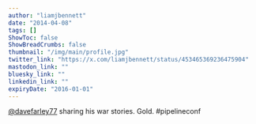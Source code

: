```yaml
---
author: "liamjbennett"
date: "2014-04-08"
tags: []
ShowToc: false
ShowBreadCrumbs: false
thumbnail: "/img/main/profile.jpg"
twitter_link: "https://x.com/liamjbennett/status/453465369236475904"
mastodon_link: ""
bluesky_link: ""
linkedin_link: ""
expiryDate: "2016-01-01"
---
```


[@davefarley77](https://x.com/davefarley77) sharing his war stories. Gold. #pipelineconf

